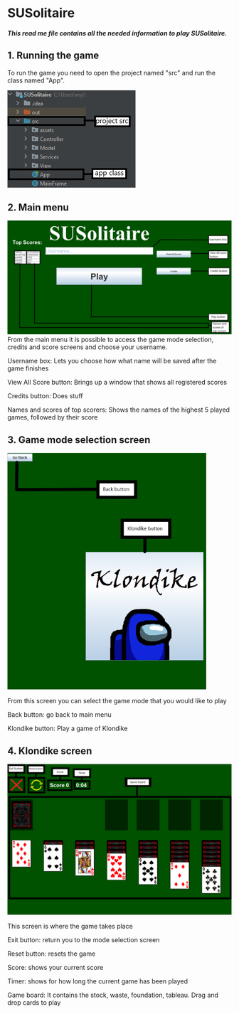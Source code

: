# SUSolitaire

##### This read me file contains all the needed information to play SUSolitaire.

## 1. Running the game 
To run the game you need to open the project named "src" and run the class named "App".

![img_2.png](src/assets/readMeImeges/img_3.png)

## 2. Main menu
![img_2.png](src/assets/readMeImeges/img_2.png)
From the main menu it is possible to access the game mode selection, credits and score screens and choose your username.

Username box: Lets you choose how what name will be saved after the game finishes

View All Score button: Brings up a window that shows all registered scores

Credits button: Does stuff

Names and scores of top scorers: Shows the names of the highest 5 played games, followed by their score

## 3. Game mode selection screen


![img_4.png](src/assets/readMeImeges/img_4.png)

From this screen you can select the game mode that you would like to play

Back button: go back to main menu

Klondike button: Play a game of Klondike

## 4. Klondike screen

![img_1.png](src/assets/readMeImeges/img_1.png)

This screen is where the game takes place

Exit button: return you to the mode selection screen

Reset button: resets the game

Score: shows your current score

Timer: shows for how long the current game has been played

Game board: It contains the stock, waste, foundation, tableau. Drag and drop cards to play


